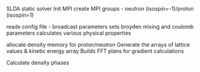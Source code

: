 SLDA static solver
Init MPI
create MPI groups - neutron (isospin=-1)/proton (isospin=1)

reads config file - broadcast parameters
sets broyden mixing and coulomb parameters
calculates various physical  properties

allocate density memory for proton/neutron
Generate the arrays of lattice values & kinetic energy array
Builds FFT plans for gradient calculations

Calculate density phases